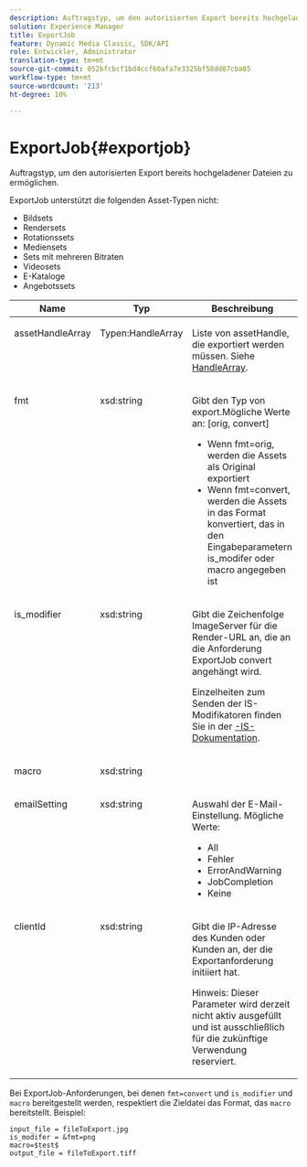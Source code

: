 ```yaml
---
description: Auftragstyp, um den autorisierten Export bereits hochgeladener Dateien zu ermöglichen.
solution: Experience Manager
title: ExportJob
feature: Dynamic Media Classic, SDK/API
role: Entwickler, Administrator
translation-type: tm+mt
source-git-commit: 052bfcbcf1bd4ccf60afa7e3325bf58dd07cba85
workflow-type: tm+mt
source-wordcount: '213'
ht-degree: 10%

---
```



# ExportJob{#exportjob}

Auftragstyp, um den autorisierten Export bereits hochgeladener Dateien zu ermöglichen.

ExportJob unterstützt die folgenden Asset-Typen nicht:

* Bildsets
* Rendersets
* Rotationssets
* Mediensets
* Sets mit mehreren Bitraten
* Videosets
* E-Kataloge
* Angebotssets

<table id="table_D8F3FD30D15648BFA5B980D3DC0A5AB1"> 
 <thead> 
  <tr> 
   <th colname="col1" class="entry"> Name </th> 
   <th colname="col2" class="entry"> Typ </th> 
   <th colname="col3" class="entry"> Beschreibung </th> 
  </tr> 
 </thead>
 <tbody> 
  <tr valign="top"> 
   <td colname="col1"> <p> <span class="codeph"> <span class="varname"> assetHandleArray</span> </span> </p> </td> 
   <td colname="col2"> <p> <span class="codeph"> Typen:HandleArray</span> </p> </td> 
   <td colname="col3" valign="top"> <p>Liste von <span class="codeph"> assetHandle</span>, die exportiert werden müssen. Siehe <a href="../../types/c-data-types/r-handle-array.md#reference-1b93fefb5477459faf9253b54349b5f9" type="reference" format="dita" scope="local"> HandleArray</a>. </p> </td> 
  </tr> 
  <tr valign="top"> 
   <td colname="col1"> <p> <span class="codeph"> <span class="varname"> fmt</span> </span> </p> </td> 
   <td colname="col2"> <p> <span class="codeph"> xsd:string  </span> </p> </td> 
   <td colname="col3"> <p>Gibt den Typ von <span class="codeph"> export.Mögliche Werte</span> an: [orig, convert] </p> <p> 
     <ul id="ul_16EF4B14100C4C7AA464CA9CF7F11D1C"> 
      <li id="li_DAB2844CC55145C88A18A1F8EC4527F9">Wenn <span class="codeph"> fmt=orig</span>, werden die Assets als Original exportiert </li> 
      <li id="li_07F2F8D159934D889FDC1022AB12B564">Wenn <span class="codeph"> fmt=convert</span>, werden die Assets in das Format konvertiert, das in den Eingabeparametern <span class="codeph"> is_modifer</span> oder <span class="codeph"> macro</span> angegeben ist </li> 
     </ul> </p> </td> 
  </tr> 
  <tr valign="top"> 
   <td colname="col1"> <p> <span class="codeph"> <span class="varname"> is_modifier</span> </span> </p> </td> 
   <td colname="col2"> <p> <span class="codeph"> xsd:string  </span> </p> </td> 
   <td colname="col3"> <p>Gibt die Zeichenfolge <span class="codeph"> ImageServer</span> für die Render-URL an, die an die Anforderung ExportJob <span class="codeph"> convert</span> angehängt wird. </p> <p>Einzelheiten zum Senden der IS-Modifikatoren finden Sie in der <a href="https://experienceleague.adobe.com/docs/dynamic-media-developer-resources/image-serving-api/home.html" scope="external" format="html">-IS-Dokumentation</a>. </p> </td> 
  </tr> 
  <tr valign="top"> 
   <td colname="col1"> <p> <span class="codeph"> <span class="varname"> macro</span> </span> </p> </td> 
   <td colname="col2"> <p> <span class="codeph"> xsd:string  </span> </p> </td> 
   <td colname="col3"> <p></p> </td> 
  </tr> 
  <tr valign="top"> 
   <td colname="col1"> <p> <span class="codeph"> <span class="varname"> emailSetting</span> </span> </p> </td> 
   <td colname="col2"> <p> <span class="codeph"> xsd:string  </span> </p> </td> 
   <td colname="col3"> <p>Auswahl der E-Mail-Einstellung. Mögliche Werte: </p> <p> 
     <ul id="ul_0EEDAE11B7CD4C53A6E4B2B8CB2CF730"> 
      <li id="li_F235F93828594ED78C6D464440F953FF"> <span class="codeph"> All</span> </li> 
      <li id="li_59E14E7EBFA64432A5FAC15DA21A0521"> <span class="codeph"> Fehler</span> </li> 
      <li id="li_BFE0B52CADD14CC1BA1AF42AB0AA1CE1"> <span class="codeph"> ErrorAndWarning</span> </li> 
      <li id="li_BE3AA67E14FB487B8B9CD6EF3D58824C"> <span class="codeph"> JobCompletion</span> </li> 
      <li id="li_409C68AD0D244975BFB86B08609E0146"> <span class="codeph"> Keine</span> </li> 
     </ul> </p> </td> 
  </tr> 
  <tr valign="top"> 
   <td colname="col1"> <p> <span class="codeph"> <span class="varname"> clientId</span> </span> </p> </td> 
   <td colname="col2"> <p> <span class="codeph"> xsd:string  </span> </p> </td> 
   <td colname="col3"> <p>Gibt die IP-Adresse des Kunden oder Kunden an, der die Exportanforderung initiiert hat. </p> <p> <p>Hinweis:  Dieser Parameter wird derzeit nicht aktiv ausgefüllt und ist ausschließlich für die zukünftige Verwendung reserviert. </p> </p> </td> 
  </tr> 
 </tbody> 
</table>

Bei ExportJob-Anforderungen, bei denen `fmt=convert` und `is_modifier` und `macro` bereitgestellt werden, respektiert die Zieldatei das Format, das `macro` bereitstellt. Beispiel:

```
input_file = fileToExport.jpg
is_modifer = &fmt=png
macro=$test$ 
output_file = fileToExport.tiff
```

